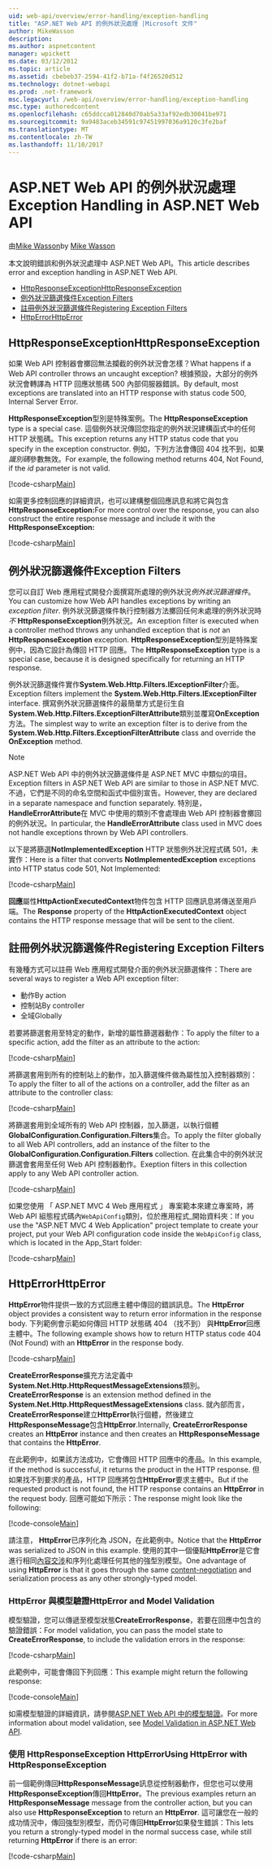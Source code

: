 ```yaml
---
uid: web-api/overview/error-handling/exception-handling
title: "ASP.NET Web API 的例外狀況處理 |Microsoft 文件"
author: MikeWasson
description: 
ms.author: aspnetcontent
manager: wpickett
ms.date: 03/12/2012
ms.topic: article
ms.assetid: cbebeb37-2594-41f2-b71a-f4f26520d512
ms.technology: dotnet-webapi
ms.prod: .net-framework
msc.legacyurl: /web-api/overview/error-handling/exception-handling
msc.type: authoredcontent
ms.openlocfilehash: c65ddcca012840d70ab5a33af92edb30041be971
ms.sourcegitcommit: 9a9483aceb34591c97451997036a9120c3fe2baf
ms.translationtype: MT
ms.contentlocale: zh-TW
ms.lasthandoff: 11/10/2017
---
```

<a name="exception-handling-in-aspnet-web-api"></a><span data-ttu-id="e8f59-102">ASP.NET Web API 的例外狀況處理</span><span class="sxs-lookup"><span data-stu-id="e8f59-102">Exception Handling in ASP.NET Web API</span></span>
====================
<span data-ttu-id="e8f59-103">由[Mike Wasson](https://github.com/MikeWasson)</span><span class="sxs-lookup"><span data-stu-id="e8f59-103">by [Mike Wasson](https://github.com/MikeWasson)</span></span>

<span data-ttu-id="e8f59-104">本文說明錯誤和例外狀況處理中 ASP.NET Web API。</span><span class="sxs-lookup"><span data-stu-id="e8f59-104">This article describes error and exception handling in ASP.NET Web API.</span></span>

- [<span data-ttu-id="e8f59-105">HttpResponseException</span><span class="sxs-lookup"><span data-stu-id="e8f59-105">HttpResponseException</span></span>](#httpresponserexception)
- [<span data-ttu-id="e8f59-106">例外狀況篩選條件</span><span class="sxs-lookup"><span data-stu-id="e8f59-106">Exception Filters</span></span>](#exception_filters)
- [<span data-ttu-id="e8f59-107">註冊例外狀況篩選條件</span><span class="sxs-lookup"><span data-stu-id="e8f59-107">Registering Exception Filters</span></span>](#registering_exception_filters)
- [<span data-ttu-id="e8f59-108">HttpError</span><span class="sxs-lookup"><span data-stu-id="e8f59-108">HttpError</span></span>](#httperror)

<a id="httpresponserexception"></a>
## <a name="httpresponseexception"></a><span data-ttu-id="e8f59-109">HttpResponseException</span><span class="sxs-lookup"><span data-stu-id="e8f59-109">HttpResponseException</span></span>

<span data-ttu-id="e8f59-110">如果 Web API 控制器會擲回無法攔截的例外狀況會怎樣？</span><span class="sxs-lookup"><span data-stu-id="e8f59-110">What happens if a Web API controller throws an uncaught exception?</span></span> <span data-ttu-id="e8f59-111">根據預設，大部分的例外狀況會轉譯為 HTTP 回應狀態碼 500 內部伺服器錯誤。</span><span class="sxs-lookup"><span data-stu-id="e8f59-111">By default, most exceptions are translated into an HTTP response with status code 500, Internal Server Error.</span></span>

<span data-ttu-id="e8f59-112">**HttpResponseException**型別是特殊案例。</span><span class="sxs-lookup"><span data-stu-id="e8f59-112">The **HttpResponseException** type is a special case.</span></span> <span data-ttu-id="e8f59-113">這個例外狀況傳回您指定的例外狀況建構函式中的任何 HTTP 狀態碼。</span><span class="sxs-lookup"><span data-stu-id="e8f59-113">This exception returns any HTTP status code that you specify in the exception constructor.</span></span> <span data-ttu-id="e8f59-114">例如，下列方法會傳回 404 找不到，如果*識別碼*參數無效。</span><span class="sxs-lookup"><span data-stu-id="e8f59-114">For example, the following method returns 404, Not Found, if the *id* parameter is not valid.</span></span>

[!code-csharp[Main](exception-handling/samples/sample1.cs)]

<span data-ttu-id="e8f59-115">如需更多控制回應的詳細資訊，也可以建構整個回應訊息和將它與包含**HttpResponseException:**</span><span class="sxs-lookup"><span data-stu-id="e8f59-115">For more control over the response, you can also construct the entire response message and include it with the **HttpResponseException:**</span></span> 

[!code-csharp[Main](exception-handling/samples/sample2.cs)]

<a id="exception_filters"></a>
## <a name="exception-filters"></a><span data-ttu-id="e8f59-116">例外狀況篩選條件</span><span class="sxs-lookup"><span data-stu-id="e8f59-116">Exception Filters</span></span>

<span data-ttu-id="e8f59-117">您可以自訂 Web 應用程式開發介面撰寫所處理的例外狀況*例外狀況篩選條件*。</span><span class="sxs-lookup"><span data-stu-id="e8f59-117">You can customize how Web API handles exceptions by writing an *exception filter*.</span></span> <span data-ttu-id="e8f59-118">例外狀況篩選條件執行控制器方法擲回任何未處理的例外狀況時*不* **HttpResponseException**例外狀況。</span><span class="sxs-lookup"><span data-stu-id="e8f59-118">An exception filter is executed when a controller method throws any unhandled exception that is *not* an **HttpResponseException** exception.</span></span> <span data-ttu-id="e8f59-119">**HttpResponseException**型別是特殊案例中，因為它設計為傳回 HTTP 回應。</span><span class="sxs-lookup"><span data-stu-id="e8f59-119">The **HttpResponseException** type is a special case, because it is designed specifically for returning an HTTP response.</span></span>

<span data-ttu-id="e8f59-120">例外狀況篩選條件實作**System.Web.Http.Filters.IExceptionFilter**介面。</span><span class="sxs-lookup"><span data-stu-id="e8f59-120">Exception filters implement the **System.Web.Http.Filters.IExceptionFilter** interface.</span></span> <span data-ttu-id="e8f59-121">撰寫例外狀況篩選條件的最簡單方式是衍生自**System.Web.Http.Filters.ExceptionFilterAttribute**類別並覆寫**OnException**方法。</span><span class="sxs-lookup"><span data-stu-id="e8f59-121">The simplest way to write an exception filter is to derive from the **System.Web.Http.Filters.ExceptionFilterAttribute** class and override the **OnException** method.</span></span>

> [!NOTE]
> <span data-ttu-id="e8f59-122">ASP.NET Web API 中的例外狀況篩選條件是 ASP.NET MVC 中類似的項目。</span><span class="sxs-lookup"><span data-stu-id="e8f59-122">Exception filters in ASP.NET Web API are similar to those in ASP.NET MVC.</span></span> <span data-ttu-id="e8f59-123">不過，它們是不同的命名空間和函式中個別宣告。</span><span class="sxs-lookup"><span data-stu-id="e8f59-123">However, they are declared in a separate namespace and function separately.</span></span> <span data-ttu-id="e8f59-124">特別是， **HandleErrorAttribute**在 MVC 中使用的類別不會處理由 Web API 控制器會擲回的例外狀況。</span><span class="sxs-lookup"><span data-stu-id="e8f59-124">In particular, the **HandleErrorAttribute** class used in MVC does not handle exceptions thrown by Web API controllers.</span></span>


<span data-ttu-id="e8f59-125">以下是將篩選**NotImplementedException** HTTP 狀態例外狀況程式碼 501，未實作：</span><span class="sxs-lookup"><span data-stu-id="e8f59-125">Here is a filter that converts **NotImplementedException** exceptions into HTTP status code 501, Not Implemented:</span></span>

[!code-csharp[Main](exception-handling/samples/sample3.cs)]

<span data-ttu-id="e8f59-126">**回應**屬性**HttpActionExecutedContext**物件包含 HTTP 回應訊息將傳送至用戶端。</span><span class="sxs-lookup"><span data-stu-id="e8f59-126">The **Response** property of the **HttpActionExecutedContext** object contains the HTTP response message that will be sent to the client.</span></span>

<a id="registering_exception_filters"></a>
## <a name="registering-exception-filters"></a><span data-ttu-id="e8f59-127">註冊例外狀況篩選條件</span><span class="sxs-lookup"><span data-stu-id="e8f59-127">Registering Exception Filters</span></span>

<span data-ttu-id="e8f59-128">有幾種方式可以註冊 Web 應用程式開發介面的例外狀況篩選條件：</span><span class="sxs-lookup"><span data-stu-id="e8f59-128">There are several ways to register a Web API exception filter:</span></span>

- <span data-ttu-id="e8f59-129">動作</span><span class="sxs-lookup"><span data-stu-id="e8f59-129">By action</span></span>
- <span data-ttu-id="e8f59-130">控制站</span><span class="sxs-lookup"><span data-stu-id="e8f59-130">By controller</span></span>
- <span data-ttu-id="e8f59-131">全域</span><span class="sxs-lookup"><span data-stu-id="e8f59-131">Globally</span></span>

<span data-ttu-id="e8f59-132">若要將篩選套用至特定的動作，新增的屬性篩選器動作：</span><span class="sxs-lookup"><span data-stu-id="e8f59-132">To apply the filter to a specific action, add the filter as an attribute to the action:</span></span>

[!code-csharp[Main](exception-handling/samples/sample4.cs)]

<span data-ttu-id="e8f59-133">將篩選套用到所有的控制站上的動作，加入篩選條件做為屬性加入控制器類別：</span><span class="sxs-lookup"><span data-stu-id="e8f59-133">To apply the filter to all of the actions on a controller, add the filter as an attribute to the controller class:</span></span>

[!code-csharp[Main](exception-handling/samples/sample5.cs)]

<span data-ttu-id="e8f59-134">將篩選套用到全域所有的 Web API 控制器，加入篩選，以執行個體**GlobalConfiguration.Configuration.Filters**集合。</span><span class="sxs-lookup"><span data-stu-id="e8f59-134">To apply the filter globally to all Web API controllers, add an instance of the filter to the **GlobalConfiguration.Configuration.Filters** collection.</span></span> <span data-ttu-id="e8f59-135">在此集合中的例外狀況篩選會套用至任何 Web API 控制器動作。</span><span class="sxs-lookup"><span data-stu-id="e8f59-135">Exeption filters in this collection apply to any Web API controller action.</span></span>

[!code-csharp[Main](exception-handling/samples/sample6.cs)]

<span data-ttu-id="e8f59-136">如果您使用 「 ASP.NET MVC 4 Web 應用程式 」 專案範本來建立專案時，將 Web API 組態程式碼內`WebApiConfig`類別，位於應用程式\_開始資料夾：</span><span class="sxs-lookup"><span data-stu-id="e8f59-136">If you use the "ASP.NET MVC 4 Web Application" project template to create your project, put your Web API configuration code inside the `WebApiConfig` class, which is located in the App\_Start folder:</span></span>

[!code-csharp[Main](exception-handling/samples/sample7.cs?highlight=5)]

<a id="httperror"></a>
## <a name="httperror"></a><span data-ttu-id="e8f59-137">HttpError</span><span class="sxs-lookup"><span data-stu-id="e8f59-137">HttpError</span></span>

<span data-ttu-id="e8f59-138">**HttpError**物件提供一致的方式回應主體中傳回的錯誤訊息。</span><span class="sxs-lookup"><span data-stu-id="e8f59-138">The **HttpError** object provides a consistent way to return error information in the response body.</span></span> <span data-ttu-id="e8f59-139">下列範例會示範如何傳回 HTTP 狀態碼 404 （找不到） 與**HttpError**回應主體中。</span><span class="sxs-lookup"><span data-stu-id="e8f59-139">The following example shows how to return HTTP status code 404 (Not Found) with an **HttpError** in the response body.</span></span>

[!code-csharp[Main](exception-handling/samples/sample8.cs)]

<span data-ttu-id="e8f59-140">**CreateErrorResponse**擴充方法定義中**System.Net.Http.HttpRequestMessageExtensions**類別。</span><span class="sxs-lookup"><span data-stu-id="e8f59-140">**CreateErrorResponse** is an extension method defined in the **System.Net.Http.HttpRequestMessageExtensions** class.</span></span> <span data-ttu-id="e8f59-141">就內部而言， **CreateErrorResponse**建立**HttpError**執行個體，然後建立**HttpResponseMessage**包含**HttpError**.</span><span class="sxs-lookup"><span data-stu-id="e8f59-141">Internally, **CreateErrorResponse** creates an **HttpError** instance and then creates an **HttpResponseMessage** that contains the **HttpError**.</span></span>

<span data-ttu-id="e8f59-142">在此範例中，如果該方法成功，它會傳回 HTTP 回應中的產品。</span><span class="sxs-lookup"><span data-stu-id="e8f59-142">In this example, if the method is successful, it returns the product in the HTTP response.</span></span> <span data-ttu-id="e8f59-143">但如果找不到要求的產品，HTTP 回應將包含**HttpError**要求主體中。</span><span class="sxs-lookup"><span data-stu-id="e8f59-143">But if the requested product is not found, the HTTP response contains an **HttpError** in the request body.</span></span> <span data-ttu-id="e8f59-144">回應可能如下所示：</span><span class="sxs-lookup"><span data-stu-id="e8f59-144">The response might look like the following:</span></span>

[!code-console[Main](exception-handling/samples/sample9.cmd)]

<span data-ttu-id="e8f59-145">請注意， **HttpError**已序列化為 JSON，在此範例中。</span><span class="sxs-lookup"><span data-stu-id="e8f59-145">Notice that the **HttpError** was serialized to JSON in this example.</span></span> <span data-ttu-id="e8f59-146">使用的其中一個優點**HttpError**是它會進行相同[內容交涉](../formats-and-model-binding/content-negotiation.md)和序列化處理任何其他的強型別模型。</span><span class="sxs-lookup"><span data-stu-id="e8f59-146">One advantage of using **HttpError** is that it goes through the same [content-negotiation](../formats-and-model-binding/content-negotiation.md) and serialization process as any other strongly-typed model.</span></span>

### <a name="httperror-and-model-validation"></a><span data-ttu-id="e8f59-147">HttpError 與模型驗證</span><span class="sxs-lookup"><span data-stu-id="e8f59-147">HttpError and Model Validation</span></span>

<span data-ttu-id="e8f59-148">模型驗證，您可以傳遞至模型狀態**CreateErrorResponse**，若要在回應中包含的驗證錯誤：</span><span class="sxs-lookup"><span data-stu-id="e8f59-148">For model validation, you can pass the model state to **CreateErrorResponse**, to include the validation errors in the response:</span></span>

[!code-csharp[Main](exception-handling/samples/sample10.cs)]

<span data-ttu-id="e8f59-149">此範例中，可能會傳回下列回應：</span><span class="sxs-lookup"><span data-stu-id="e8f59-149">This example might return the following response:</span></span>

[!code-console[Main](exception-handling/samples/sample11.cmd)]

<span data-ttu-id="e8f59-150">如需模型驗證的詳細資訊，請參閱[ASP.NET Web API 中的模型驗證](../formats-and-model-binding/model-validation-in-aspnet-web-api.md)。</span><span class="sxs-lookup"><span data-stu-id="e8f59-150">For more information about model validation, see [Model Validation in ASP.NET Web API](../formats-and-model-binding/model-validation-in-aspnet-web-api.md).</span></span>

### <a name="using-httperror-with-httpresponseexception"></a><span data-ttu-id="e8f59-151">使用 HttpResponseException HttpError</span><span class="sxs-lookup"><span data-stu-id="e8f59-151">Using HttpError with HttpResponseException</span></span>

<span data-ttu-id="e8f59-152">前一個範例傳回**HttpResponseMessage**訊息從控制器動作，但您也可以使用**HttpResponseException**傳回**HttpError**。</span><span class="sxs-lookup"><span data-stu-id="e8f59-152">The previous examples return an **HttpResponseMessage** message from the controller action, but you can also use **HttpResponseException** to return an **HttpError**.</span></span> <span data-ttu-id="e8f59-153">這可讓您在一般的成功情況中，傳回強型別模型，而仍可傳回**HttpError**如果發生錯誤：</span><span class="sxs-lookup"><span data-stu-id="e8f59-153">This lets you return a strongly-typed model in the normal success case, while still returning **HttpError** if there is an error:</span></span>

[!code-csharp[Main](exception-handling/samples/sample12.cs)]

